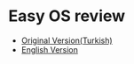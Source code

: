 # Easy OS review

* [Original Version(Turkish)](https://www.slideshare.net/RezaDystaSatria/easyospdf)
* [English Version](https://www.slideshare.net/RezaDystaSatria/easyosreviewpdf)

